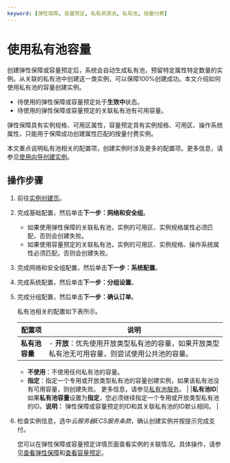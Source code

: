 ```yaml
---
keyword: [弹性保障, 容量预定, 私有资源池, 私有池, 按量付费]
---
```


# 使用私有池容量

创建弹性保障或容量预定后，系统会自动生成私有池，预留特定属性特定数量的实例。从关联的私有池中创建这一类实例，可以保障100%创建成功。本文介绍如何使用私有池的容量创建实例。

-   待使用的弹性保障或容量预定处于**生效中**状态。
-   待使用的弹性保障或容量预定的关联私有池有可用容量。

弹性保障具有实例规格、可用区属性，容量预定具有实例规格、可用区、操作系统属性，只能用于保障成功创建属性匹配的按量付费实例。

本文重点说明私有池相关的配置项，创建实例时涉及更多的配置项。更多信息，请参见[使用向导创建实例](/cn.zh-CN/实例/创建实例/使用向导创建实例.md)。

## 操作步骤

1.  前往[实例创建页](https://ecs-buy.aliyun.com/wizard/#/)。

2.  完成基础配置，然后单击**下一步：网络和安全组**。

    -   如果使用弹性保障的关联私有池，实例的可用区、实例规格属性必须匹配，否则会创建失败。
    -   如果使用容量预定的关联私有池，实例的可用区、实例规格、操作系统属性必须匹配，否则会创建失败。
3.  完成网络和安全组配置，然后单击**下一步：系统配置**。

4.  完成系统配置，然后单击**下一步：分组设置**。

5.  完成分组配置，然后单击**下一步：确认订单**。

    私有池相关的配置如下表所示。

    |配置项|说明|
    |---|--|
    |**私有池容量**|    -   **开放**：优先使用开放类型私有池的容量，如果开放类型私有池无可用容量，则尝试使用公共池的容量。
    -   **不使用**：不使用任何私有池的容量。
    -   **指定**：指定一个专用或开放类型私有池的容量创建实例，如果该私有池没有可用容量，则创建失败。
更多信息，请参见[私有池服务](/cn.zh-CN/标签与资源/资源保障/资源保障概述.md)。 |
    |**私有池ID**|如果**私有池容量**设置为**指定**，您必须继续指定一个专用或开放类型私有池的ID。**说明：** 弹性保障或容量预定的ID和其关联私有池的ID默认相同。 |

6.  检查实例信息，选中*云服务器ECS服务条款*，确认创建实例并按提示完成支付。

    您可以在弹性保障或容量预定详情页面查看实例的关联情况。具体操作，请参见[查看弹性保障](/cn.zh-CN/标签与资源/资源保障/弹性保障/查看弹性保障.md)和[查看容量预定](/cn.zh-CN/标签与资源/资源保障/容量预定/查看容量预定.md)。


